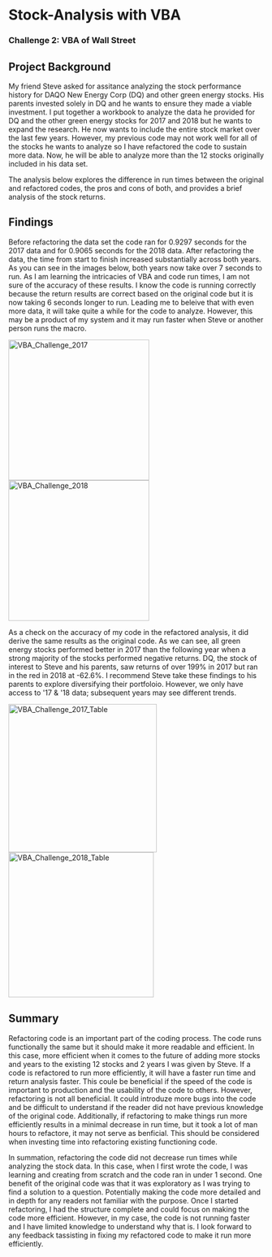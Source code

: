 # Stock-Analysis with VBA
### Challenge 2: VBA of Wall Street
## Project Background
My friend Steve asked for assitance analyzing the stock performance history for DAQO New Energy Corp (DQ) and other green energy stocks. His parents invested solely in DQ and he wants to ensure they made a viable investment. I put together a workbook to analyze the data he provided for DQ and the other green energy stocks for 2017 and 2018 but he wants to expand the research. He now wants to include the entire stock market over the last few years. However, my previous code may not work well for all of the stocks he wants to analyze so I have refactored the code to sustain more data. Now, he will be able to analyze more than the 12 stocks originally included in his data set.

The analysis below explores the difference in run times between the original and refactored codes, the pros and cons of both, and provides a brief analysis of the stock returns.

## Findings
Before refactoring the data set the code ran for 0.9297 seconds for the 2017 data and for 0.9065 seconds for the 2018 data. After refactoring the data, the time from start to finish increased substantially across both years. As you can see in the images below, both years now take over 7 seconds to run. As I am learning the intricacies of VBA and code run times, I am not sure of the accuracy of these results. I know the code is running correctly because the return results are correct based on the original code but it is now taking 6 seconds longer to run. Leading me to beleive that with even more data, it will take quite a while for the code to analyze. However, this may be a product of my system and it may run faster when Steve or another person runs the macro.

<img width="277" alt="VBA_Challenge_2017" src="https://user-images.githubusercontent.com/96352625/149645053-6169e531-4bbb-4b88-b68a-ec6736510c64.png">
<img width="277" alt="VBA_Challenge_2018" src="https://user-images.githubusercontent.com/96352625/149645056-94c99c00-927f-4903-960b-4be1f6769733.png">

As a check on the accuracy of my code in the refactored analysis, it did derive the same results as the original code. As we can see, all green energy stocks performed better in 2017 than the following year when a strong majority of the stocks performed negative returns. DQ, the stock of interest to Steve and his parents, saw returns of over 199% in 2017 but ran in the red in 2018 at -62.6%. I recommend Steve take these findings to his parents to explore diversifying their portfoloio. However, we only have access to '17 & '18 data; subsequent years may see different trends.

<img width="292" alt="VBA_Challenge_2017_Table" src="https://user-images.githubusercontent.com/96352625/149645194-f876afc6-99e8-4f3d-8984-1d7cfdc6438d.png">
<img width="286" alt="VBA_Challenge_2018_Table" src="https://user-images.githubusercontent.com/96352625/149645197-551bc127-5982-4f8f-b3cc-652ce6b43023.png">

## Summary
Refactoring code is an important part of the coding process. The code runs functionally the same but it should make it more readable and efficient. In this case, more efficient when it comes to the future of adding more stocks and years to the existing 12 stocks and 2 years I was given by Steve. If a code is refactored to run more efficiently, it will have a faster run time and return analysis faster. This coule be beneficial if the speed of the code is important to production and the usability of the code to others. However, refactoring is not all beneficial. It could introduze more bugs into the code and be difficult to understand if the reader did not have previous knowledge of the original code. Additionally, if refactoring to make things run more efficiently results in a minimal decrease in run time, but it took a lot of man hours to refactore, it may not serve as benficial. This should be considered when investing time into refactoring existing functioning code. 

In summation, refactoring the code did not decrease run times while analyzing the stock data. In this case, when I first wrote the code, I was learning and creating from scratch and the code ran in under 1 second. One benefit of the original code was that it was exploratory as I was trying to find a solution to a question. Potentially making the code more detailed and in depth for any readers not familiar with the purpose. Once I started refactoring, I had the structure complete and could focus on making the code more efficient. However, in my case, the code is not running faster and I have limited knowledge to understand why that is. I look forward to any feedback tassisting in fixing my refactored code to make it run more efficiently.
